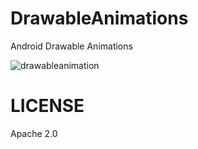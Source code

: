 # DrawableAnimations
Android Drawable Animations


![drawableanimation](https://cloud.githubusercontent.com/assets/1386930/6430862/17ae5ca4-c060-11e4-8b6a-13439e416dbb.gif)


# LICENSE
Apache 2.0
